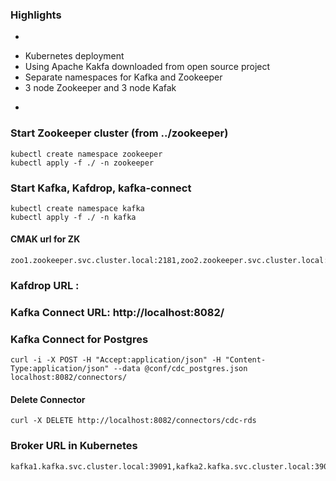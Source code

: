 
### Highlights

* 
- Kubernetes deployment
- Using Apache Kakfa downloaded from open source project
- Separate namespaces for Kafka and Zookeeper
- 3 node Zookeeper and 3 node Kafak
* 

### Start Zookeeper cluster (from ../zookeeper)
```
kubectl create namespace zookeeper
kubectl apply -f ./ -n zookeeper
```

### Start Kafka, Kafdrop, kafka-connect
```
kubectl create namespace kafka
kubectl apply -f ./ -n kafka
```
#### CMAK url for ZK
```
zoo1.zookeeper.svc.cluster.local:2181,zoo2.zookeeper.svc.cluster.local:2181,zoo3.zookeeper.svc.cluster.local:2181/kafka
```

### Kafdrop URL : 

### Kafka Connect URL: http://localhost:8082/

### Kafka Connect for Postgres
```
curl -i -X POST -H "Accept:application/json" -H "Content-Type:application/json" --data @conf/cdc_postgres.json localhost:8082/connectors/

```
#### Delete Connector
```
curl -X DELETE http://localhost:8082/connectors/cdc-rds

```

### Broker URL in Kubernetes
```
kafka1.kafka.svc.cluster.local:39091,kafka2.kafka.svc.cluster.local:39092,kafka3.kafka.svc.cluster.local:39093

```
